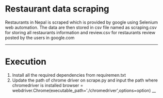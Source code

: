 # Restaurant data scraping

Restaurants in Nepal is scraped which is provided by google using Selenium web automation. The data are then stored in csv file named as scraping.csv for storing all restaurants information and review.csv for restaurants review posted by the users in google.com
___
# Execution
1. Install all the required dependencies from requiremen.txt
2. Update the path of chrome driver on scrape.py and input the path where chromedriver is installed
    browser = webdriver.Chrome(executable_path='./chromedriver',options=option)
__



